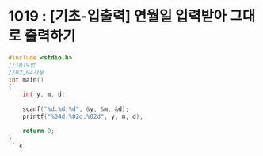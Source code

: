 # 1019 : [기초-입출력] 연월일 입력받아 그대로 출력하기
```c
#include <stdio.h>
//1019번
//02,04사용
int main()
{  
    int y, m, d;
    
    scanf("%d.%d.%d", &y, &m, &d);
    printf("%04d.%02d.%02d", y, m, d);

    return 0;
}
```c
